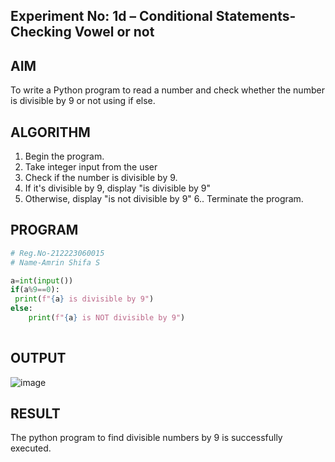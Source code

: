 ## Experiment No: 1d – Conditional Statements- Checking Vowel or not

## AIM  
To write a Python program to read a number and check whether the number is divisible by 9 or not using  if else.

## ALGORITHM  
1. Begin the program.  
2. Take integer input from the user
3. Check if the number is divisible by 9.
4. If it's divisible by 9, display "is divisible by 9"
5. Otherwise, display "is not divisible by 9"
6.. Terminate the program.

## PROGRAM
```python
# Reg.No-212223060015
# Name-Amrin Shifa S

a=int(input())
if(a%9==0):
 print(f"{a} is divisible by 9")
else:
    print(f"{a} is NOT divisible by 9")
    
```

## OUTPUT
![image](https://github.com/user-attachments/assets/b27af9dc-f7bf-48ac-b1c1-370edc898a2c)

## RESULT
The python program to find divisible numbers by 9 is successfully executed.
